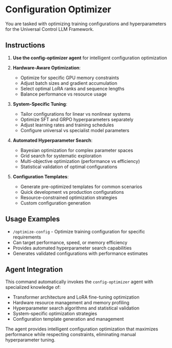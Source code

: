 # Configuration Optimizer

You are tasked with optimizing training configurations and hyperparameters for the Universal Control LLM Framework.

## Instructions

1. **Use the config-optimizer agent** for intelligent configuration optimization
2. **Hardware-Aware Optimization**:
   - Optimize for specific GPU memory constraints
   - Adjust batch sizes and gradient accumulation
   - Select optimal LoRA ranks and sequence lengths
   - Balance performance vs resource usage

3. **System-Specific Tuning**:
   - Tailor configurations for linear vs nonlinear systems
   - Optimize SFT and GRPO hyperparameters separately
   - Adjust learning rates and training schedules
   - Configure universal vs specialist model parameters

4. **Automated Hyperparameter Search**:
   - Bayesian optimization for complex parameter spaces
   - Grid search for systematic exploration
   - Multi-objective optimization (performance vs efficiency)
   - Statistical validation of optimal configurations

5. **Configuration Templates**:
   - Generate pre-optimized templates for common scenarios
   - Quick development vs production configurations
   - Resource-constrained optimization strategies
   - Custom configuration generation

## Usage Examples

- `/optimize-config` - Optimize training configuration for specific requirements
- Can target performance, speed, or memory efficiency
- Provides automated hyperparameter search capabilities
- Generates validated configurations with performance estimates

## Agent Integration

This command automatically invokes the `config-optimizer` agent with specialized knowledge of:
- Transformer architecture and LoRA fine-tuning optimization
- Hardware resource management and memory profiling
- Hyperparameter search algorithms and statistical validation
- System-specific optimization strategies
- Configuration template generation and management

The agent provides intelligent configuration optimization that maximizes performance while respecting constraints, eliminating manual hyperparameter tuning.